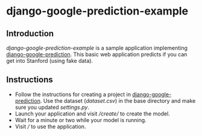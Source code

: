 # django-google-prediction-example

## Introduction

*django-google-prediction-example* is a sample application implementing [django-google-prediction](https://github.com/GabrielBianconi/django-google-prediction). This basic web application predicts if you can get into Stanford (using fake data).

## Instructions

- Follow the instructions for creating a project in [django-google-prediction](https://github.com/GabrielBianconi/django-google-prediction). Use the dataset (*dataset.csv*) in the base directory and make sure you updated *settings.py*.
- Launch your application and visit */create/* to create the model.
- Wait for a minute or two while your model is running.
- Visit */* to use the application.